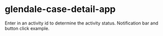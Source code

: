 # glendale-case-detail-app
Enter in an activity id to determine the activity status. Notification bar and button click example.
